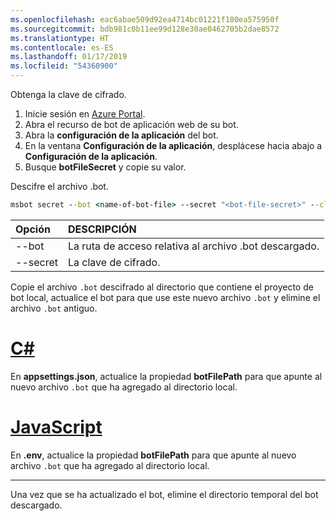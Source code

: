 ```yaml
---
ms.openlocfilehash: eac6abae509d92ea4714bc01221f180ea575950f
ms.sourcegitcommit: bdb981c0b11ee99d128e30ae0462705b2dae8572
ms.translationtype: HT
ms.contentlocale: es-ES
ms.lasthandoff: 01/17/2019
ms.locfileid: "54360900"
---
```

Obtenga la clave de cifrado.

1. Inicie sesión en [Azure Portal](http://portal.azure.com/).
1. Abra el recurso de bot de aplicación web de su bot.
1. Abra la **configuración de la aplicación** del bot.
1. En la ventana **Configuración de la aplicación**, desplácese hacia abajo a **Configuración de la aplicación**.
1. Busque **botFileSecret** y copie su valor.

Descifre el archivo .bot.

```cmd
msbot secret --bot <name-of-bot-file> --secret "<bot-file-secret>" --clear
```

| Opción | DESCRIPCIÓN |
|:---|:---|
| --bot | La ruta de acceso relativa al archivo .bot descargado. |
| --secret | La clave de cifrado. |

Copie el archivo `.bot` descifrado al directorio que contiene el proyecto de bot local, actualice el bot para que use este nuevo archivo `.bot` y elimine el archivo `.bot` antiguo.

# <a name="ctabcsharp"></a>[C#](#tab/csharp)

En **appsettings.json**, actualice la propiedad **botFilePath** para que apunte al nuevo archivo `.bot` que ha agregado al directorio local.

# <a name="javascripttabjavascript"></a>[JavaScript](#tab/javascript)

En **.env**, actualice la propiedad **botFilePath** para que apunte al nuevo archivo `.bot` que ha agregado al directorio local.

---

Una vez que se ha actualizado el bot, elimine el directorio temporal del bot descargado.